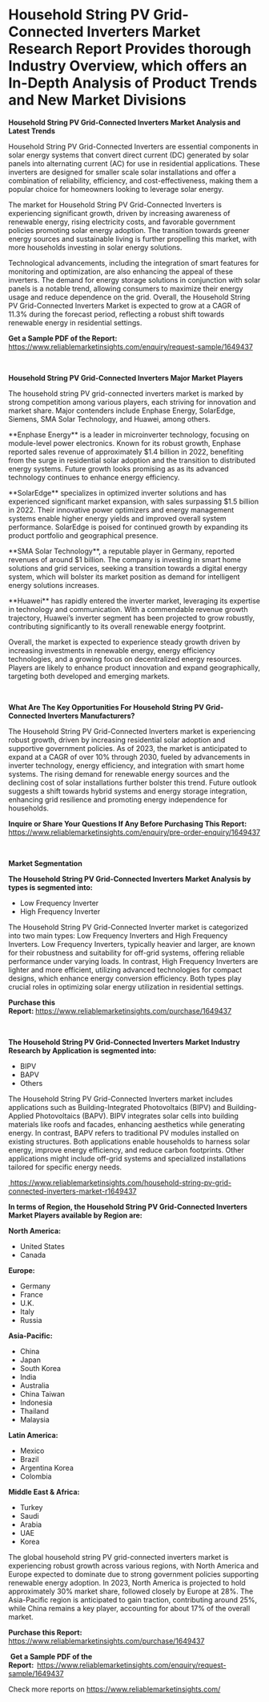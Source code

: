 <p><h1>Household String PV Grid-Connected Inverters Market Research Report Provides thorough Industry Overview, which offers an In-Depth Analysis of Product Trends and New Market Divisions</h1></p><p><strong>Household String PV Grid-Connected Inverters Market Analysis and Latest Trends</strong></p>
<p><p>Household String PV Grid-Connected Inverters are essential components in solar energy systems that convert direct current (DC) generated by solar panels into alternating current (AC) for use in residential applications. These inverters are designed for smaller scale solar installations and offer a combination of reliability, efficiency, and cost-effectiveness, making them a popular choice for homeowners looking to leverage solar energy.</p><p>The market for Household String PV Grid-Connected Inverters is experiencing significant growth, driven by increasing awareness of renewable energy, rising electricity costs, and favorable government policies promoting solar energy adoption. The transition towards greener energy sources and sustainable living is further propelling this market, with more households investing in solar energy solutions.</p><p>Technological advancements, including the integration of smart features for monitoring and optimization, are also enhancing the appeal of these inverters. The demand for energy storage solutions in conjunction with solar panels is a notable trend, allowing consumers to maximize their energy usage and reduce dependence on the grid. Overall, the Household String PV Grid-Connected Inverters Market is expected to grow at a CAGR of 11.3% during the forecast period, reflecting a robust shift towards renewable energy in residential settings.</p></p>
<p><strong>Get a Sample PDF of the Report:&nbsp;</strong> <a href="https://www.reliablemarketinsights.com/enquiry/request-sample/1649437?utm_campaign=2117&utm_medium=2&utm_source=Github&utm_content=ia&utm_term=26032025&utm_id=household-string-pv-grid-connected-inverters">https://www.reliablemarketinsights.com/enquiry/request-sample/1649437</a></p>
<p>&nbsp;</p>
<p><strong>Household String PV Grid-Connected Inverters Major Market Players</strong></p>
<p><p>The household string PV grid-connected inverters market is marked by strong competition among various players, each striving for innovation and market share. Major contenders include Enphase Energy, SolarEdge, Siemens, SMA Solar Technology, and Huawei, among others.</p><p>**Enphase Energy** is a leader in microinverter technology, focusing on module-level power electronics. Known for its robust growth, Enphase reported sales revenue of approximately $1.4 billion in 2022, benefiting from the surge in residential solar adoption and the transition to distributed energy systems. Future growth looks promising as as its advanced technology continues to enhance energy efficiency.</p><p>**SolarEdge** specializes in optimized inverter solutions and has experienced significant market expansion, with sales surpassing $1.5 billion in 2022. Their innovative power optimizers and energy management systems enable higher energy yields and improved overall system performance. SolarEdge is poised for continued growth by expanding its product portfolio and geographical presence.</p><p>**SMA Solar Technology**, a reputable player in Germany, reported revenues of around $1 billion. The company is investing in smart home solutions and grid services, seeking a transition towards a digital energy system, which will bolster its market position as demand for intelligent energy solutions increases.</p><p>**Huawei** has rapidly entered the inverter market, leveraging its expertise in technology and communication. With a commendable revenue growth trajectory, Huawei’s inverter segment has been projected to grow robustly, contributing significantly to its overall renewable energy footprint. </p><p>Overall, the market is expected to experience steady growth driven by increasing investments in renewable energy, energy efficiency technologies, and a growing focus on decentralized energy resources. Players are likely to enhance product innovation and expand geographically, targeting both developed and emerging markets.</p></p>
<p>&nbsp;</p>
<p><strong>What Are The Key Opportunities For Household String PV Grid-Connected Inverters Manufacturers?</strong></p>
<p><p>The Household String PV Grid-Connected Inverters market is experiencing robust growth, driven by increasing residential solar adoption and supportive government policies. As of 2023, the market is anticipated to expand at a CAGR of over 10% through 2030, fueled by advancements in inverter technology, energy efficiency, and integration with smart home systems. The rising demand for renewable energy sources and the declining cost of solar installations further bolster this trend. Future outlook suggests a shift towards hybrid systems and energy storage integration, enhancing grid resilience and promoting energy independence for households.</p></p>
<p><strong>Inquire or Share Your Questions If Any Before Purchasing This Report:</strong> <a href="https://www.reliablemarketinsights.com/enquiry/pre-order-enquiry/1649437?utm_campaign=2117&utm_medium=2&utm_source=Github&utm_content=ia&utm_term=26032025&utm_id=household-string-pv-grid-connected-inverters">https://www.reliablemarketinsights.com/enquiry/pre-order-enquiry/1649437</a></p>
<p>&nbsp;</p>
<p><strong>Market Segmentation</strong></p>
<p><strong>The Household String PV Grid-Connected Inverters Market Analysis by types is segmented into:</strong></p>
<p><ul><li>Low Frequency Inverter</li><li>High Frequency Inverter</li></ul></p>
<p><p>The Household String PV Grid-Connected Inverter market is categorized into two main types: Low Frequency Inverters and High Frequency Inverters. Low Frequency Inverters, typically heavier and larger, are known for their robustness and suitability for off-grid systems, offering reliable performance under varying loads. In contrast, High Frequency Inverters are lighter and more efficient, utilizing advanced technologies for compact designs, which enhance energy conversion efficiency. Both types play crucial roles in optimizing solar energy utilization in residential settings.</p></p>
<p><strong>Purchase this Report:&nbsp;</strong><a href="https://www.reliablemarketinsights.com/purchase/1649437?utm_campaign=2117&utm_medium=2&utm_source=Github&utm_content=ia&utm_term=26032025&utm_id=household-string-pv-grid-connected-inverters">https://www.reliablemarketinsights.com/purchase/1649437</a></p>
<p>&nbsp;</p>
<p><strong>The Household String PV Grid-Connected Inverters Market Industry Research by Application is segmented into:</strong></p>
<p><ul><li>BIPV</li><li>BAPV</li><li>Others</li></ul></p>
<p><p>The Household String PV Grid-Connected Inverters market includes applications such as Building-Integrated Photovoltaics (BIPV) and Building-Applied Photovoltaics (BAPV). BIPV integrates solar cells into building materials like roofs and facades, enhancing aesthetics while generating energy. In contrast, BAPV refers to traditional PV modules installed on existing structures. Both applications enable households to harness solar energy, improve energy efficiency, and reduce carbon footprints. Other applications might include off-grid systems and specialized installations tailored for specific energy needs.</p></p>
<p><a href="https://www.reliablemarketinsights.com/household-string-pv-grid-connected-inverters-market-r1649437?utm_campaign=2117&utm_medium=2&utm_source=Github&utm_content=ia&utm_term=26032025&utm_id=household-string-pv-grid-connected-inverters">&nbsp;https://www.reliablemarketinsights.com/household-string-pv-grid-connected-inverters-market-r1649437</a></p>
<p><strong>In terms of Region, the Household String PV Grid-Connected Inverters Market Players available by Region are:</strong></p>
<p>
    <p> <strong> North America: </strong>
        <ul>
            <li>United States</li>
            <li>Canada</li>
        </ul>
        </p> 
    <p> <strong> Europe: </strong>
        <ul>
            <li>Germany</li>
            <li>France</li>
            <li>U.K.</li>
            <li>Italy</li>
            <li>Russia</li>
        </ul>
        </p> 
    <p> <strong> Asia-Pacific: </strong>
        <ul>
            <li>China</li>
            <li>Japan</li>
            <li>South Korea</li>
            <li>India</li>
            <li>Australia</li>
            <li>China Taiwan</li>
            <li>Indonesia</li>
            <li>Thailand</li>
            <li>Malaysia</li>
        </ul>
        </p> 
    <p> <strong> Latin America: </strong>
        <ul>
            <li>Mexico</li>
            <li>Brazil</li>
            <li>Argentina Korea</li>
            <li>Colombia</li>
        </ul>
        </p> 
    <p> <strong> Middle East & Africa: </strong>
        <ul>
            <li>Turkey</li>
            <li>Saudi</li>
            <li>Arabia</li>
            <li>UAE</li>
            <li>Korea</li>
        </ul>
    </p>
    </p>
<p><p>The global household string PV grid-connected inverters market is experiencing robust growth across various regions, with North America and Europe expected to dominate due to strong government policies supporting renewable energy adoption. In 2023, North America is projected to hold approximately 30% market share, followed closely by Europe at 28%. The Asia-Pacific region is anticipated to gain traction, contributing around 25%, while China remains a key player, accounting for about 17% of the overall market.</p></p>
<p><strong>Purchase this Report: </strong><a href="https://www.reliablemarketinsights.com/purchase/1649437?utm_campaign=2117&utm_medium=2&utm_source=Github&utm_content=ia&utm_term=26032025&utm_id=household-string-pv-grid-connected-inverters">https://www.reliablemarketinsights.com/purchase/1649437</a></p>
<p>&nbsp;<strong>Get a Sample PDF of the Report:&nbsp;&nbsp;</strong><a href="https://www.reliablemarketinsights.com/enquiry/request-sample/1649437?utm_campaign=2117&utm_medium=2&utm_source=Github&utm_content=ia&utm_term=26032025&utm_id=household-string-pv-grid-connected-inverters">https://www.reliablemarketinsights.com/enquiry/request-sample/1649437</a></p>
<p><strong></strong></p>
<p>Check more reports on <a href="https://www.reliablemarketinsights.com/?utm_campaign=2117&utm_medium=2&utm_source=Github&utm_content=ia&utm_term=26032025&utm_id=household-string-pv-grid-connected-inverters">https://www.reliablemarketinsights.com/</a></p>